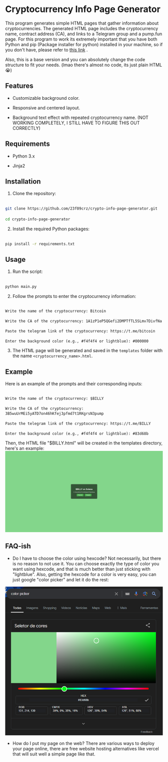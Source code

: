 
# Cryptocurrency Info Page Generator

  

This program generates simple HTML pages that gather information about cryptocurrencies. The generated HTML page includes the cryptocurrency name, contract address (CA), and links to a Telegram group and a pump.fun page.
For this program to work its extremely important that you have both Python and pip (Package installer for python) installed in your machine, so if you don't have, please refer to [this link](https://realpython.com/installing-python/) .

Also, this is a base version and you can absolutely change the code structure to fit your needs. (lmao there's almost no code, its just plain HTML 😭)

## Features

  

- Customizable background color.

- Responsive and centered layout.

- Background text effect with repeated cryptocurrency name. (NOT WORKING COMPLETELY, I STILL HAVE TO FIGURE THIS OUT CORRECTLY)

  

## Requirements

  

- Python 3.x

- Jinja2

  

## Installation

  

1. Clone the repository:

```bash

git clone https://github.com/23f09crz/crypto-info-page-generator.git

cd crypto-info-page-generator

```

  

2. Install the required Python packages:

```bash

pip install -r requirements.txt

```

  

## Usage

  

1. Run the script:

```bash

python main.py

```

  

2. Follow the prompts to enter the cryptocurrency information:

```text

Write the name of the cryptocurrency: Bitcoin

Write the CA of the cryptocurrency: 1A1zP1eP5QGefi2DMPTfTL5SLmv7DivfNa

Paste the telegram link of the cryptocurrency: https://t.me/bitcoin

Enter the background color (e.g., #f4f4f4 or lightblue): #000000

```

  

3. The HTML page will be generated and saved in the `templates` folder with the name `<cryptocurrency_name>.html`.

  

## Example

  

Here is an example of the prompts and their corresponding inputs:

  

```text

Write the name of the cryptocurrency: $BILLY

Write the CA of the cryptocurrency: 3B5wuUrMEi5yATD7on46hKfej3pfmd7t1RKgrsN3pump

Paste the telegram link of the cryptocurrency: https://t.me/BILLY

Enter the background color (e.g., #f4f4f4 or lightblue): #83d68b
```

Then, the HTML file "$BILLY.html" will be created in the templates directory, here's an example:
![Page Example](data/page_example.png)

## FAQ-ish
- Do I have to choose the color using hexcode?
 Not necessarily, but there is no reason to not use it. You can choose exactly the type of color you want using hexcode, and that is much better than just sticking with "lightblue".  Also, getting the hexcode for a color is very easy, you can just google "color picker" and let it do the rest:

 ![Color Example](data/color_picker_example.png)
 - How do I put my page on the web?
 There are various ways to deploy your page online, there are free website hosting alternatives like vercel that will suit well a simple page like that.

 
